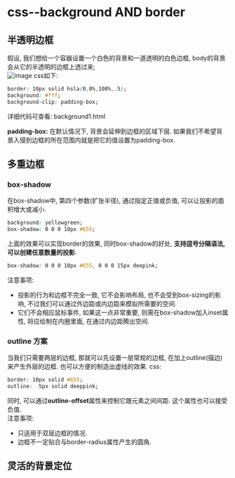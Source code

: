 # css--background AND border
## 半透明边框   
假设, 我们想给一个容器设置一个白色的背景和一道透明的白色边框, body的背景会从它的半透明的边框上透过来;  
![image](http://oxi9lrcsm.bkt.clouddn.com/背景.png)
css如下:   
```css
border: 10px solid hsla(0,0%,100%,.5);
background: #fff;
background-clip: padding-box;
```
详细代码可查看: background1.html  

**padding-box:** 在默认情况下, 背景会延伸到边框的区域下层. 如果我们不希望背景入侵到边框的所在范围内就是把它的值设置为padding-box. 

## 多重边框  

### box-shadow
在box-shadow中, 第四个参数(扩张半径), 通过指定正值或负值, 可以让投影的面积增大或减小. 
```css
background: yellowgreen;
box-shadow: 0 0 0 10px #655;
```
上面的效果可以实现border的效果, 同时box-shadow的好处, **支持逗号分隔语法, 可以创建任意数量的投影**. 
```css
box-shadow: 0 0 0 10px #655, 0 0 0 15px deepink;
```
注意事项:  
- 投影的行为和边框不完全一致, 它不会影响布局, 也不会受到box-sizing的影响, 不过我们可以通过外边距或内边距来模拟所需要的空间. 
- 它们不会相应鼠标事件, 如果这一点非常重要, 则需在box-shadow加入inset属性, 将应绘制在内圈里面, 在通过内边距腾出空间.

### outline 方案
当我们只需要两层的边框, 那就可以先设置一层常规的边框, 在加上outline(描边)来产生外层的边框. 也可以方便的制造出虚线的效果. 
css: 
```css
border: 10px solid #655;
outline:  5px solid deeppink;
```
同时, 可以通过**outline-offset**属性来控制它跟元素之间间距. 这个属性也可以接受负值.  
注意事项:   
- 只适用于双层边框的情况. 
- 边框不一定贴合与border-radius属性产生的圆角. 

## 灵活的背景定位  
